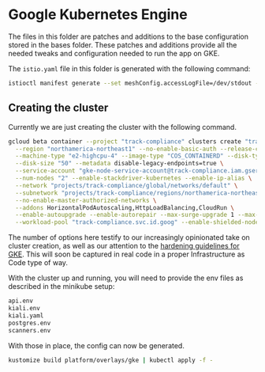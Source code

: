 # Google Kubernetes Engine

The files in this folder are patches and additions to the base configuration
stored in the bases folder. These patches and additions provide all the needed
tweaks and configuration needed to run the app on GKE.

The `istio.yaml` file in this folder is generated with the following command:

```sh
istioctl manifest generate --set meshConfig.accessLogFile=/dev/stdout --set meshConfig.accessLogEncoding=JSON > platform/base/istio.yaml
```

## Creating the cluster

Currently we are just creating the cluster with the following command.

```sh
gcloud beta container --project "track-compliance" clusters create "tracker" \
  --region "northamerica-northeast1" --no-enable-basic-auth --release-channel "regular" \
  --machine-type "e2-highcpu-4" --image-type "COS_CONTAINERD" --disk-type "pd-standard" \
  --disk-size "50" --metadata disable-legacy-endpoints=true \
  --service-account "gke-node-service-account@track-compliance.iam.gserviceaccount.com" \
  --num-nodes "2" --enable-stackdriver-kubernetes --enable-ip-alias \
  --network "projects/track-compliance/global/networks/default" \
  --subnetwork "projects/track-compliance/regions/northamerica-northeast1/subnetworks/default" \
  --no-enable-master-authorized-networks \
  --addons HorizontalPodAutoscaling,HttpLoadBalancing,CloudRun \
  --enable-autoupgrade --enable-autorepair --max-surge-upgrade 1 --max-unavailable-upgrade 0 \
  --workload-pool "track-compliance.svc.id.goog" --enable-shielded-nodes --shielded-secure-boot
```

The number of options here testify to our increasingly opinionated take on
cluster creation, as well as our attention to the [hardening guidelines for
GKE](https://cloud.google.com/kubernetes-engine/docs/how-to/hardening-your-cluster).
This will soon be captured in real code in a proper Infrastructure as Code type
of way.

With the cluster up and running, you will need to provide the env files as
described in the minikube setup:

```sh
api.env
kiali.env
kiali.yaml
postgres.env
scanners.env
```
With those in place, the config can now be generated.

```sh
kustomize build platform/overlays/gke | kubectl apply -f -
```
